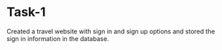 # Task-1
Created a travel website with sign in and sign up options and stored the sign in information in the database.
